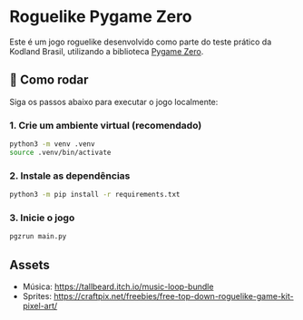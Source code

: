 # Roguelike Pygame Zero

Este é um jogo roguelike desenvolvido como parte do teste prático da Kodland Brasil,
utilizando a biblioteca [Pygame Zero](https://pygame-zero.readthedocs.io/).

## 🚀 Como rodar

Siga os passos abaixo para executar o jogo localmente:

### 1. Crie um ambiente virtual (recomendado)

```sh
python3 -m venv .venv
source .venv/bin/activate
```

### 2. Instale as dependências

```sh
python3 -m pip install -r requirements.txt
```

### 3. Inicie o jogo

```sh
pgzrun main.py
```

## Assets

- Música: https://tallbeard.itch.io/music-loop-bundle
- Sprites: https://craftpix.net/freebies/free-top-down-roguelike-game-kit-pixel-art/
